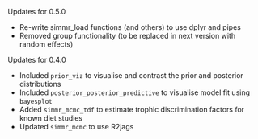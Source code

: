 Updates for 0.5.0

- Re-write simmr_load functions (and others) to use dplyr and pipes
- Removed group functionality (to be replaced in next version with random effects)

Updates for 0.4.0

- Included `prior_viz` to visualise and contrast the prior and posterior distributions
- Included `posterior_posterior_predictive` to visualise model fit using `bayesplot`
- Added `simmr_mcmc_tdf` to estimate trophic discrimination factors for known diet studies
- Updated `simmr_mcmc` to use R2jags 
